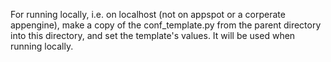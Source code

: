 For running locally, i.e. on localhost (not on appspot or a corperate
appengine), make a copy of the conf_template.py from the parent directory into this directory, and set the template's values. It will be used when running locally.